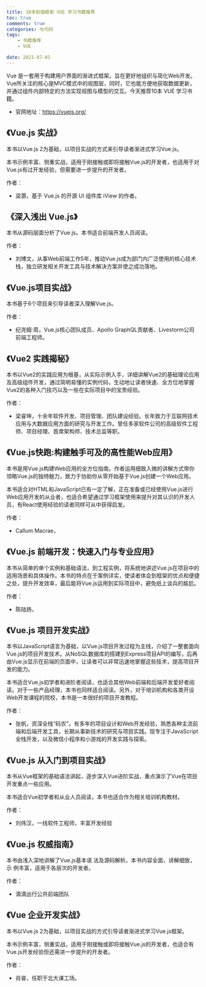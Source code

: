 ```yaml
---
title: 10本前端框架 VUE 学习书籍推荐
toc: true
comments: true
categories: 与代码
tags: 
	- 书籍推荐
	- VUE

date: 2021-07-01
---
```


Vue 是一套用于构建用户界面的渐进式框架。旨在更好地组织与简化Web开发。Vue所关注的核心是MVC模式中的视图层，同时，它也能方便地获取数据更新，并通过组件内部特定的方法实现视图与模型的交互。今天推荐10本 VUE 学习书籍。

- 官网地址：https://vuejs.org/

## 《Vue.js 实战》

本书以Vue.js 2为基础，以项目实战的方式来引导读者渐进式学习Vue.js。

本书示例丰富、侧重实战，适用于刚接触或即将接触Vue.js的开发者，也适用于对Vue.js有过开发经验，但需要进一步提升的开发者。

作者：

- 梁灏，基于 Vue.js 的开源 UI 组件库 iView 的作者。


## 《深入浅出 Vue.js》

本书从源码层面分析了Vue.js。本书适合前端开发人员阅读。

作者：

- 刘博文，从事Web前端工作5年，推动Vue.js成为部门内广泛使用的核心技术栈，独立研发相关开发工具与技术解决方案并使之成功落地。

## 《Vue.js项目实战》

本书基于6个项目来引导读者深入理解Vue.js。

作者：

- 纪尧姆·周，Vue.js核心团队成员、Apollo GraphQL贡献者、Livestorm公司前端工程师。

## 《Vue2 实践揭秘》

本书以Vue2的实践应用为根基，从实际示例入手，详细讲解Vue2的基础理论应用及高级组件开发，通过简明易懂的实例代码，生动地让读者快速、全方位地掌握Vue2的各种入门技巧以及一些在实际项目中的宝贵经验。

作者：

- 梁睿坤，十余年软件开发、项目管理、团队建设经验。长年致力于互联网技术应用与大数据应用方面的研究与开发工作。曾任多家软件公司的高级软件工程师、项目经理、首席架构师、技术总监等职。


## 《Vue.js快跑:构建触手可及的高性能Web应用》

本书是用Vue.js构建Web应用的全方位指南。作者运用细致入微的讲解方式带你领略Vue.js的独特魅力，致力于协助你从零开始基于Vue.js创建一个Web应用。

本书适合对HTML和JavaScript已有一定了解，正在准备或已经使用Vue.js进行Web应用开发的从业者，也适合希望通过学习框架使用来提升对其认识的开发人员，有React使用经验的读者同样可从中获得启发。

作者：

- Callum Macrae，

## 《Vue.js 前端开发：快速入门与专业应用》

本书从简单的单个实例和基础语法，到工程实例，将系统地讲述Vue.js在项目中的适用场景和具体操作。本书的特点在于案例详实，使读者体会到框架的优点和便捷之处，提升开发效率，最后能将Vue.js运用到实际项目中，避免纸上谈兵的尴尬。

作者：

- 陈陆扬，

## 《Vue.js 项目开发实战》

本书以JavaScript语言为基础，以Vue.js项目开发过程为主线，介绍了一整套面向Vue.js的项目开发技术。从NoSQL数据库的搭建到Express项目API的编写，后再由Vue.js显示在前端的页面中，让读者可以非常迅速地掌握这些技术，提高项目开发的能力。

本书适合Vue.js初学者和进阶者阅读，也适合其他Web前端和后端开发爱好者阅读。对于一些产品经理，本书也同样适合阅读。另外，对于培训机构和各类开设Web开发课程的院校，本书是一本很好的项目开发教程。

作者：

- 张帆，资深全栈“码农”。有多年的项目设计和Web开发经验，熟悉各种主流前端和后端开发工具，长期从事新技术的研究与项目实践。现专注于JavaScript全栈开发，以及微信小程序和小游戏的开发实践与探索。

## 《Vue.js 从入门到项目实战》

本书从Vue框架的基础语法讲起，逐步深入Vue进阶实战，重点演示了Vue在项目开发重点一些应用。

本书适合Vue初学者和从业人员阅读，本书也适合作为相关培训机构教材。

作者：

- 刘伟汉，一线软件工程师，丰富开发经验

## 《Vue.js 权威指南》

本书由浅入深地讲解了Vue.js基本语 法及源码解析。本书内容全面，讲解细致，示 例丰富，适用于各层次的开发者。

作者：

- 滴滴出行公共前端团队


## 《Vue 企业开发实战》

本书以Vue.js 2为基础，以项目实战的方式引导读者渐进式学习Vue.js框架。

本书示例丰富，侧重实战，适用于刚接触或即将接触Vue.js的开发者，也适合有Vue.js开发经验但还需进一步提升的开发者。

作者：

- 肖睿，任职于北大课工场。


